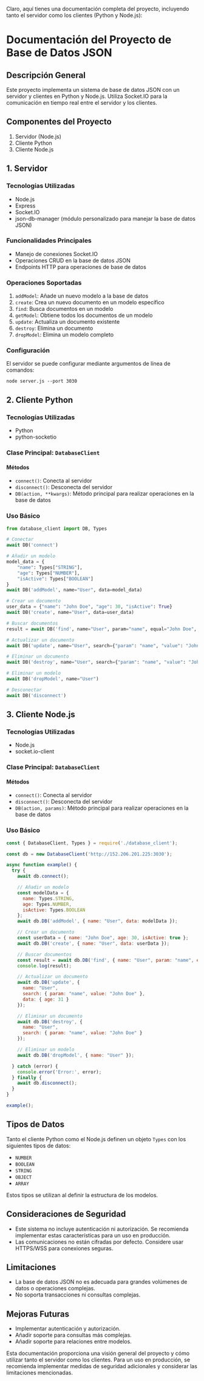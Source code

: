 Claro, aquí tienes una documentación completa del proyecto, incluyendo tanto el servidor como los clientes (Python y Node.js):

# Documentación del Proyecto de Base de Datos JSON

## Descripción General

Este proyecto implementa un sistema de base de datos JSON con un servidor y clientes en Python y Node.js. Utiliza Socket.IO para la comunicación en tiempo real entre el servidor y los clientes.

## Componentes del Proyecto

1. Servidor (Node.js)
2. Cliente Python
3. Cliente Node.js

## 1. Servidor

### Tecnologías Utilizadas

- Node.js
- Express
- Socket.IO
- json-db-manager (módulo personalizado para manejar la base de datos JSON)

### Funcionalidades Principales

- Manejo de conexiones Socket.IO
- Operaciones CRUD en la base de datos JSON
- Endpoints HTTP para operaciones de base de datos

### Operaciones Soportadas

1. `addModel`: Añade un nuevo modelo a la base de datos
2. `create`: Crea un nuevo documento en un modelo específico
3. `find`: Busca documentos en un modelo
4. `getModel`: Obtiene todos los documentos de un modelo
5. `update`: Actualiza un documento existente
6. `destroy`: Elimina un documento
7. `dropModel`: Elimina un modelo completo

### Configuración

El servidor se puede configurar mediante argumentos de línea de comandos:

```
node server.js --port 3030
```

## 2. Cliente Python

### Tecnologías Utilizadas

- Python
- python-socketio

### Clase Principal: `DatabaseClient`

#### Métodos

- `connect()`: Conecta al servidor
- `disconnect()`: Desconecta del servidor
- `DB(action, **kwargs)`: Método principal para realizar operaciones en la base de datos

### Uso Básico

```python
from database_client import DB, Types

# Conectar
await DB('connect')

# Añadir un modelo
model_data = {
    "name": Types["STRING"],
    "age": Types["NUMBER"],
    "isActive": Types["BOOLEAN"]
}
await DB('addModel', name="User", data=model_data)

# Crear un documento
user_data = {"name": "John Doe", "age": 30, "isActive": True}
await DB('create', name="User", data=user_data)

# Buscar documentos
result = await DB('find', name="User", param="name", equal="John Doe", number=1)

# Actualizar un documento
await DB('update', name="User", search={"param": "name", "value": "John Doe"}, data={"age": 31})

# Eliminar un documento
await DB('destroy', name="User", search={"param": "name", "value": "John Doe"})

# Eliminar un modelo
await DB('dropModel', name="User")

# Desconectar
await DB('disconnect')
```

## 3. Cliente Node.js

### Tecnologías Utilizadas

- Node.js
- socket.io-client

### Clase Principal: `DatabaseClient`

#### Métodos

- `connect()`: Conecta al servidor
- `disconnect()`: Desconecta del servidor
- `DB(action, params)`: Método principal para realizar operaciones en la base de datos

### Uso Básico

```javascript
const { DatabaseClient, Types } = require('./database_client');

const db = new DatabaseClient('http://152.206.201.225:3030');

async function example() {
  try {
    await db.connect();

    // Añadir un modelo
    const modelData = {
      name: Types.STRING,
      age: Types.NUMBER,
      isActive: Types.BOOLEAN
    };
    await db.DB('addModel', { name: "User", data: modelData });

    // Crear un documento
    const userData = { name: "John Doe", age: 30, isActive: true };
    await db.DB('create', { name: "User", data: userData });

    // Buscar documentos
    const result = await db.DB('find', { name: "User", param: "name", equal: "John Doe", number: 1 });
    console.log(result);

    // Actualizar un documento
    await db.DB('update', { 
      name: "User", 
      search: { param: "name", value: "John Doe" }, 
      data: { age: 31 } 
    });

    // Eliminar un documento
    await db.DB('destroy', { 
      name: "User", 
      search: { param: "name", value: "John Doe" } 
    });

    // Eliminar un modelo
    await db.DB('dropModel', { name: "User" });

  } catch (error) {
    console.error('Error:', error);
  } finally {
    await db.disconnect();
  }
}

example();
```

## Tipos de Datos

Tanto el cliente Python como el Node.js definen un objeto `Types` con los siguientes tipos de datos:

- `NUMBER`
- `BOOLEAN`
- `STRING`
- `OBJECT`
- `ARRAY`

Estos tipos se utilizan al definir la estructura de los modelos.

## Consideraciones de Seguridad

- Este sistema no incluye autenticación ni autorización. Se recomienda implementar estas características para un uso en producción.
- Las comunicaciones no están cifradas por defecto. Considere usar HTTPS/WSS para conexiones seguras.

## Limitaciones

- La base de datos JSON no es adecuada para grandes volúmenes de datos o operaciones complejas.
- No soporta transacciones ni consultas complejas.

## Mejoras Futuras

- Implementar autenticación y autorización.
- Añadir soporte para consultas más complejas.
- Añadir soporte para relaciones entre modelos.

Esta documentación proporciona una visión general del proyecto y cómo utilizar tanto el servidor como los clientes. Para un uso en producción, se recomienda implementar medidas de seguridad adicionales y considerar las limitaciones mencionadas.
